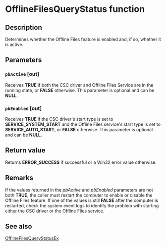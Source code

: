 # OfflineFilesQueryStatus function

## Description

Determines whether the Offline Files feature is enabled and, if so, whether it is active.

## Parameters

### `pbActive` [out]

Receives **TRUE** if both the CSC driver and Offline Files Service are in the running state, or **FALSE** otherwise. This parameter is optional and can be **NULL**.

### `pbEnabled` [out]

Receives **TRUE** if the CSC driver's start type is set to **SERVICE_SYSTEM_START** and the Offline Files service's start type is set to **SERVICE_AUTO_START**, or **FALSE** otherwise. This parameter is optional and can be **NULL**.

## Return value

Returns **ERROR_SUCCESS** if successful or a Win32 error value otherwise.

## Remarks

If the values returned in the *pbActive* and *pbEnabled* parameters are not both **TRUE**, the caller must restart the computer to enable or disable the Offline Files feature. If one of the values is still **FALSE** after the computer is restarted, check the system event logs to identify the problem with starting either the CSC driver or the Offline Files service.

## See also

[OfflineFilesQueryStatusEx](https://learn.microsoft.com/previous-versions/windows/desktop/api/cscapi/nf-cscapi-offlinefilesquerystatusex)